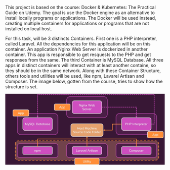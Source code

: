This project is based on the course: Docker & Kubernetes: The Practical Guide on Udemy. The goal is use the Docker engine as an alternative to install locally programs or applications. The Docker will be used instead, creating multiple containers for applications or programs that are not installed on local host.

For this task, will be 3 distincts Containers. First one is a PHP interpreter, called Laravel. All the dependencies for this application will be on this container. An application Nginx Web Server is dockerized in another container. This app is responsible to get resquests to the PHP and get responses from the same. The third Container is MySQL Database. All three apps in distinct containers will interact with at least another containe, so they should be in the same network. Along with these Container Structure, others tools and utilities will be used, like npm, Lavarel Artisan and Composer. The image below, gotten from the course, tries to show how the structure is set. 

![Alt text](image.png)